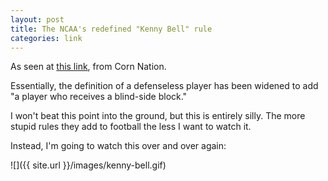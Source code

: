 ```yaml
---
layout: post
title: The NCAA's redefined "Kenny Bell" rule
categories: link
---
```

As seen at [this link](http://www.cornnation.com/2013/6/12/4421704/ncaa-kenny-bell-hard-hit-wisconsin-defenseless), from Corn Nation.

Essentially, the definition of a defenseless player has been widened to add "a player who receives a blind-side block."

I won't beat this point into the ground, but this is entirely silly. The more stupid rules they add to football the less I want to watch it.

Instead, I'm going to watch this over and over again:

![]({{ site.url }}/images/kenny-bell.gif)
